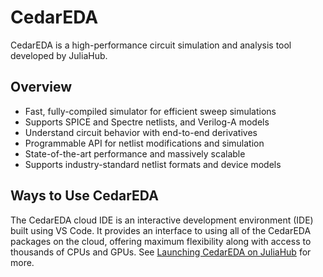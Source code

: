 # CedarEDA

CedarEDA is a high-performance circuit simulation and analysis tool developed by JuliaHub.

## Overview

- Fast, fully-compiled simulator for efficient sweep simulations
- Supports SPICE and Spectre netlists, and Verilog-A models
- Understand circuit behavior with end-to-end derivatives
- Programmable API for netlist modifications and simulation
- State-of-the-art performance and massively scalable
- Supports industry-standard netlist formats and device models

## Ways to Use CedarEDA

The CedarEDA cloud IDE is an interactive development environment (IDE) built using VS Code.
It provides an interface to using all of the CedarEDA packages on the cloud, offering maximum flexibility along with access to thousands of CPUs and GPUs.
See [Launching CedarEDA on JuliaHub](@ref) for more.

